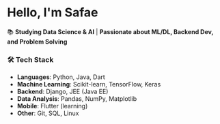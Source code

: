 # Hello, I'm Safae

📚 **Studying Data Science & AI** | **Passionate about ML/DL, Backend Dev, and Problem Solving**  

### 🛠️ **Tech Stack**  
- **Languages**: Python, Java, Dart  
- **Machine Learning**: Scikit-learn, TensorFlow, Keras  
- **Backend**: Django, JEE (Java EE)  
- **Data Analysis**: Pandas, NumPy, Matplotlib  
- **Mobile**: Flutter (learning)  
- **Other**: Git, SQL, Linux  


